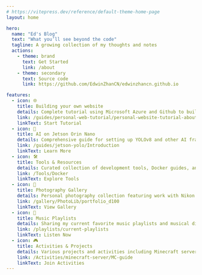 ```yaml
---
# https://vitepress.dev/reference/default-theme-home-page
layout: home

hero:
  name: "Ed's Blog"
  text: "What you’ll see beyond the code"
  tagline: A growing collection of my thoughts and notes
  actions:
    - theme: brand
      text: Get Started
      link: /about
    - theme: secondary
      text: Source code
      link: https://github.com/EdwinZhanCN/edwinzhancn.github.io

features:
  - icon: 🌐
    title: Building your own website
    details: Complete tutorial using Microsoft Azure and Github to build and deploy your personal website.
    link: /guides/personal-web-tutorial/personal-website-tutorial-about
    linkText: Start Tutorial
  - icon: 🤖
    title: AI on Jetson Orin Nano
    details: Comprehensive guide for setting up YOLOv8 and other AI frameworks on NVIDIA Jetson devices.
    link: /guides/jetson-yolo/Introduction
    linkText: Learn More
  - icon: 🛠️
    title: Tools & Resources
    details: Curated collection of development tools, Docker guides, and technical documentation.
    link: /Tools/Docker
    linkText: Explore Tools
  - icon: 📸
    title: Photography Gallery
    details: Personal photography collection featuring work with Nikon D100 and Nikon Zfc cameras.
    link: /gallery/PhotoLib/portfolio_d100
    linkText: View Gallery
  - icon: 🎵
    title: Music Playlists
    details: Sharing my current favorite music playlists and musical discoveries.
    link: /playlists/current-playlists
    linkText: Listen Now
  - icon: 🎮
    title: Activities & Projects
    details: Various projects and activities including Minecraft server setup and gaming content.
    link: /Activities/minecraft-server/MC-guide
    linkText: Join Activities
---
```


